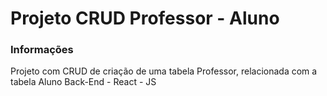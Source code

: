 # Projeto CRUD Professor - Aluno

### Informações
  Projeto com CRUD de criação de uma tabela Professor, relacionada com a tabela Aluno
  Back-End - React - JS
